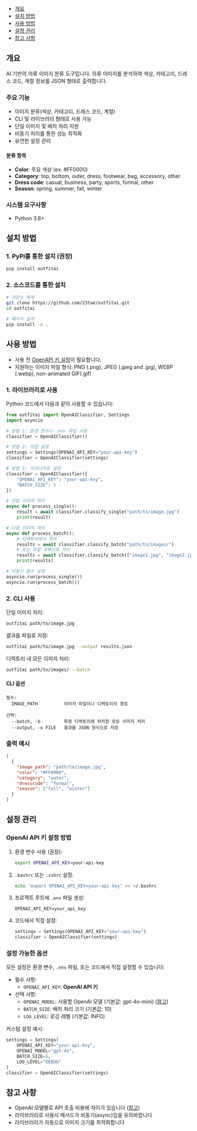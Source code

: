 - [개요](#개요)
- [설치 방법](#설치-방법)
- [사용 방법](#사용-방법)
- [설정 관리](#설정-관리)
- [참고 사항](#참고-사항)

## 개요

AI 기반의 의류 이미지 분류 도구입니다. 의류 이미지를 분석하여 색상, 카테고리, 드레스 코드, 계절 정보를 JSON 형태로 출력합니다.

### 주요 기능

- 이미지 분류(색상, 카테고리, 드레스 코드, 계절)
- CLI 및 라이브러리 형태로 사용 가능
- 단일 이미지 및 배치 처리 지원
- 비동기 처리를 통한 성능 최적화
- 유연한 설정 관리

#### 분류 항목

- **Color**: 주요 색상 (ex. #FF0000)
- **Category**: top, bottom, outer, dress, footwear, bag, accessory, other
- **Dress code**: casual, business, party, sports, formal, other
- **Season**: spring, summer, fall, winter

### 시스템 요구사항

- Python 3.8+

## 설치 방법

### 1. PyPI를 통한 설치 (권장)

```bash
pip install outfitai
```

### 2. 소스코드를 통한 설치

```bash
# 저장소 복제
git clone https://github.com/23tae/outfitai.git
cd outfitai

# 패키지 설치
pip install -e .
```

## 사용 방법

- 사용 전 [OpenAPI 키 설정](#openai-api-키-설정-방법)이 필요합니다.
- 지원하는 이미지 파일 형식: PNG (.png), JPEG (.jpeg and .jpg), WEBP (.webp), non-animated GIF(.gif)

### 1. 라이브러리로 사용

Python 코드에서 다음과 같이 사용할 수 있습니다:

```python
from outfitai import OpenAIClassifier, Settings
import asyncio

# 방법 1: 환경 변수나 .env 파일 사용
classifier = OpenAIClassifier()

# 방법 2: 직접 설정
settings = Settings(OPENAI_API_KEY="your-api-key")
classifier = OpenAIClassifier(settings)

# 방법 3: 딕셔너리로 설정
classifier = OpenAIClassifier({
    "OPENAI_API_KEY": "your-api-key",
    "BATCH_SIZE": 5
})

# 단일 이미지 처리
async def process_single():
    result = await classifier.classify_single("path/to/image.jpg")
    print(result)

# 다중 이미지 처리
async def process_batch():
    # 디렉토리에서 처리
    results = await classifier.classify_batch("path/to/images/")
    # 또는 파일 목록으로 처리
    results = await classifier.classify_batch(["image1.jpg", "image2.jpg"])
    print(results)

# 비동기 함수 실행
asyncio.run(process_single())
asyncio.run(process_batch())
```

### 2. CLI 사용

단일 이미지 처리:
```bash
outfitai path/to/image.jpg
```

결과를 파일로 저장:
```bash
outfitai path/to/image.jpg --output results.json
```

디렉토리 내 모든 이미지 처리:
```bash
outfitai path/to/images/ --batch
```

#### CLI 옵션

```
필수:
  IMAGE_PATH          이미지 파일이나 디렉토리의 경로

선택:
  --batch, -b         특정 디렉토리에 위치한 모든 이미지 처리
  --output, -o FILE   결과를 JSON 형식으로 저장
```

### 출력 예시

```json
[
  {
    "image_path": "path/to/image.jpg",
    "color": "#FF0000",
    "category": "outer",
    "dresscode": "formal",
    "season": ["fall", "winter"]
  }
]
```

## 설정 관리

### OpenAI API 키 설정 방법

1. 환경 변수 사용 (권장):
    ```bash
    export OPENAI_API_KEY=your-api-key
    ```

2. `.bashrc` 또는 `.zshrc` 설정:
    ```bash
    echo 'export OPENAI_API_KEY=your-api-key' >> ~/.bashrc
    ```

3. 프로젝트 루트에 `.env` 파일 생성:
    ```
    OPENAI_API_KEY=your_api_key
    ```

4. 코드에서 직접 설정:
    ```python
    settings = Settings(OPENAI_API_KEY="your-api-key")
    classifier = OpenAIClassifier(settings)
    ```

### 설정 가능한 옵션

모든 설정은 환경 변수, `.env` 파일, 또는 코드에서 직접 설정할 수 있습니다:

- 필수 사항:
  - `OPENAI_API_KEY`: **OpenAI API 키**
- 선택 사항:
  - `OPENAI_MODEL`: 사용할 OpenAI 모델 (기본값: gpt-4o-mini) ([참고](https://platform.openai.com/docs/models))
  - `BATCH_SIZE`: 배치 처리 크기 (기본값: 10)
  - `LOG_LEVEL`: 로깅 레벨 (기본값: INFO)

커스텀 설정 예시:
```python
settings = Settings(
    OPENAI_API_KEY="your-api-key",
    OPENAI_MODEL="gpt-4o",
    BATCH_SIZE=5,
    LOG_LEVEL="DEBUG"
)
classifier = OpenAIClassifier(settings)
```

## 참고 사항

- OpenAI 모델별로 API 호출 비용에 차이가 있습니다 ([참고](https://platform.openai.com/docs/pricing))
- 라이브러리로 사용시 메서드가 비동기(async)임을 유의바랍니다
- 라이브러리가 자동으로 이미지 크기를 최적화합니다
